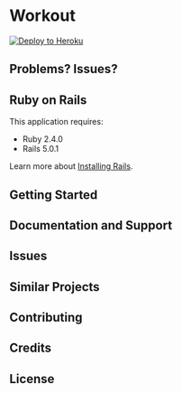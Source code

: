 Workout
================

[![Deploy to Heroku](https://www.herokucdn.com/deploy/button.png)](https://heroku.com/deploy)

Problems? Issues?
-----------

Ruby on Rails
-------------

This application requires:

- Ruby 2.4.0
- Rails 5.0.1

Learn more about [Installing Rails](http://railsapps.github.io/installing-rails.html).

Getting Started
---------------

Documentation and Support
-------------------------

Issues
-------------

Similar Projects
----------------

Contributing
------------

Credits
-------

License
-------
